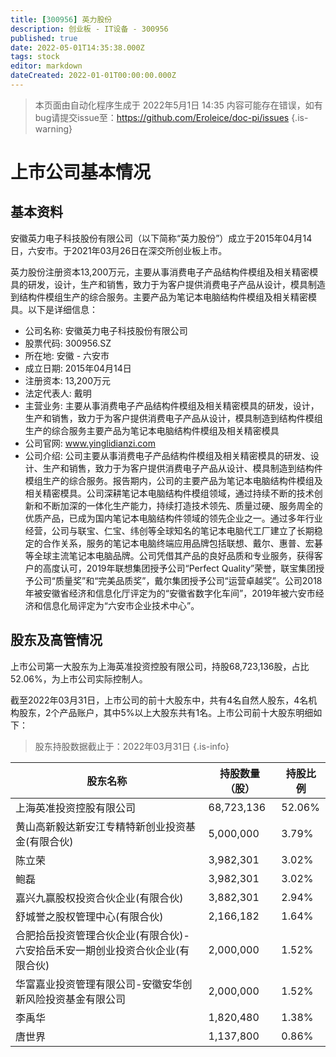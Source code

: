 ```yaml
---
title: [300956] 英力股份
description: 创业板 - IT设备 - 300956
published: true
date: 2022-05-01T14:35:38.000Z
tags: stock
editor: markdown
dateCreated: 2022-01-01T00:00:00.000Z
---
```


> 本页面由自动化程序生成于 2022年5月1日 14:35
> 内容可能存在错误，如有bug请提交issue至：https://github.com/Eroleice/doc-pi/issues
{.is-warning}

# 上市公司基本情况

## 基本资料

安徽英力电子科技股份有限公司（以下简称“英力股份”）成立于2015年04月14日，六安市。于2021年03月26日在深交所创业板上市。

英力股份注册资本13,200万元，主要从事消费电子产品结构件模组及相关精密模具的研发，设计，生产和销售，致力于为客户提供消费电子产品从设计，模具制造到结构件模组生产的综合服务。主要产品为笔记本电脑结构件模组及相关精密模具。以下是详细信息：

- 公司名称: 安徽英力电子科技股份有限公司
- 股票代码: 300956.SZ
- 所在地: 安徽 - 六安市
- 成立日期: 2015年04月14日
- 注册资本: 13,200万元
- 法定代表人: 戴明
- 主营业务: 主要从事消费电子产品结构件模组及相关精密模具的研发，设计，生产和销售，致力于为客户提供消费电子产品从设计，模具制造到结构件模组生产的综合服务主要产品为笔记本电脑结构件模组及相关精密模具
- 公司官网: www.yinglidianzi.com
- 公司介绍: 公司主要从事消费电子产品结构件模组及相关精密模具的研发、设计、生产和销售，致力于为客户提供消费电子产品从设计、模具制造到结构件模组生产的综合服务。报告期内，公司的主要产品为笔记本电脑结构件模组及相关精密模具。公司深耕笔记本电脑结构件模组领域，通过持续不断的技术创新和不断加深的一体化生产能力，持续打造技术领先、质量过硬、服务周全的优质产品，已成为国内笔记本电脑结构件领域的领先企业之一。通过多年行业经营，公司与联宝、仁宝、纬创等全球知名的笔记本电脑代工厂建立了长期稳定的合作关系，服务的笔记本电脑终端应用品牌包括联想、戴尔、惠普、宏碁等全球主流笔记本电脑品牌。公司凭借其产品的良好品质和专业服务，获得客户的高度认可，2019年联想集团授予公司“Perfect Quality”荣誉，联宝集团授予公司“质量奖”和“完美品质奖”，戴尔集团授予公司“运营卓越奖”。公司2018年被安徽省经济和信息化厅评定为的“安徽省数字化车间”，2019年被六安市经济和信息化局评定为“六安市企业技术中心”。


## 股东及高管情况

上市公司第一大股东为上海英准投资控股有限公司，持股68,723,136股，占比52.06%，为上市公司实际控制人。

截至2022年03月31日，上市公司的前十大股东中，共有4名自然人股东，4名机构股东，2个产品账户，其中5%以上大股东共有1名。上市公司前十大股东明细如下：

> 股东持股数据截止于：2022年03月31日
{.is-info}

| 股东名称 | 持股数量（股） | 持股比例 |
| --- | --- | --- |
| 上海英准投资控股有限公司 | 68,723,136 | 52.06% |
| 黄山高新毅达新安江专精特新创业投资基金(有限合伙) | 5,000,000 | 3.79% |
| 陈立荣 | 3,982,301 | 3.02% |
| 鲍磊 | 3,982,301 | 3.02% |
| 嘉兴九赢股权投资合伙企业(有限合伙) | 3,882,301 | 2.94% |
| 舒城誉之股权管理中心(有限合伙) | 2,166,182 | 1.64% |
| 合肥拾岳投资管理合伙企业(有限合伙)-六安拾岳禾安一期创业投资合伙企业(有限合伙) | 2,000,000 | 1.52% |
| 华富嘉业投资管理有限公司-安徽安华创新风险投资基金有限公司 | 2,000,000 | 1.52% |
| 李禹华 | 1,820,480 | 1.38% |
| 唐世界 | 1,137,800 | 0.86% |





